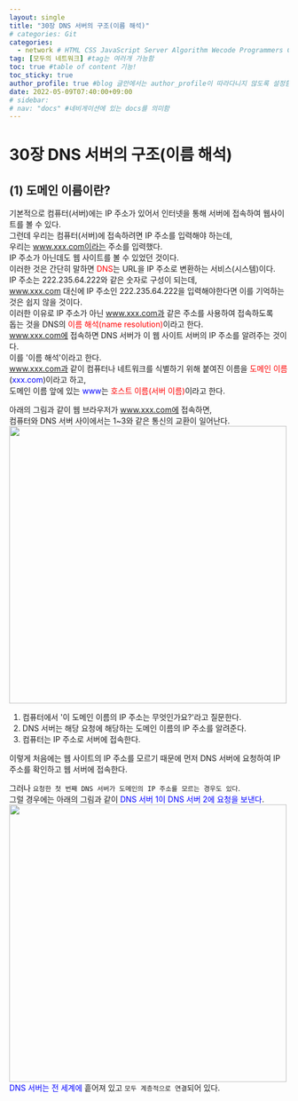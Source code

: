 ```yaml
---
layout: single
title: "30장 DNS 서버의 구조(이름 해석)"
# categories: Git
categories:
  - network # HTML CSS JavaScript Server Algorithm Wecode Programmers CS vsCode
tag: [모두의 네트워크] #tag는 여러개 가능함
toc: true #table of content 기능!
toc_sticky: true
author_profile: true #blog 글안에서는 author_profile이 따라다니지 않도록 설정함
date: 2022-05-09T07:40:00+09:00   
# sidebar:
# nav: "docs" #네비게이션에 있는 docs를 의미함
---  
```

# 30장 DNS 서버의 구조(이름 해석)
## (1) 도메인 이름이란?
기본적으로 컴퓨터(서버)에는 IP 주소가 있어서 인터넷을 통해 서버에 접속하여 웹사이트를 볼 수 있다.  
그런데 우리는 컴퓨터(서버)에 접속하려면 IP 주소를 입력해야 하는데,  
우리는 www.xxx.com이라는 주소를 입력했다.  
IP 주소가 아닌데도 웹 사이트를 볼 수 있었던 것이다.  
이러한 것은 간단히 말하면 <span style="color:red">DNS</span>는 URL을 IP 주소로 변환하는 서비스(시스템)이다.  
IP 주소는 222.235.64.222와 같은 숫자로 구성이 되는데,  
www.xxx.com 대신에 IP 주소인 222.235.64.222을 입력해야한다면 이를 기억하는 것은 쉽지 않을 것이다.  
이러한 이유로 IP 주소가 아닌 www.xxx.com과 같은 주소를 사용하여 접속하도록  
돕는 것을 DNS의 <span style="color:red">이름 해석(name resolution)</span>이라고 한다.  
www.xxx.com에 접속하면 DNS 서버가 이 웹 사이트 서버의 IP 주소를 알려주는 것이다.  
이를 '이름 해석'이라고 한다.  
www.xxx.com과 같이 컴퓨터나 네트워크를 식별하기 위해 붙여진 이름을 <span style="color:red">도메인 이름</span>(<span style="color:blue">xxx.com</span>)이라고 하고,  
도메인 이름 앞에 있는 <span style="color:blue">www</span>는 <span style="color:red">호스트 이름(서버 이름)</span>이라고 한다.  

아래의 그림과 같이 웹 브라우저가 www.xxx.com에 접속하면,  
컴퓨터와 DNS 서버 사이에서는 1~3와 같은 통신의 교환이 일어난다.   
<img src="https://user-images.githubusercontent.com/87808288/167319103-653d69f6-6dde-4671-ab8a-6a807b048e74.png" width="500">  

1. 컴퓨터에서 '이 도메인 이름의 IP 주소는 무엇인가요?'라고 질문한다.
2. DNS 서버는 해당 요청에 해당하는 도메인 이름의 IP 주소를 알려준다.
3. 컴퓨터는 IP 주소로 서버에 접속한다.  

이렇게 처음에는 웹 사이트의 IP 주소를 모르기 때문에 먼저 DNS 서버에 요청하여 IP 주소를 확인하고 웹 서버에 접속한다.  

그러나 `요청한 첫 번째 DNS 서버가 도메인의 IP 주소를 모르는 경우도 있다`.  
그럴 경우에는 아래의 그림과 같이 <span style="color:blue">DNS 서버 1이 DNS 서버 2에 요청을 보낸다</span>.  
<img src="https://user-images.githubusercontent.com/87808288/167319246-b6be77dc-c30a-4ae1-8068-46229f4ac212.png" width="500">  
<span style="color:blue">DNS 서버는 전 세계에</span> 흩어져 있고 `모두 계층적으로 연결`되어 있다.  

<!-- ### 2. Link 넣기

```

유형 1: (설명어를 입력) : [gunhee's coding blog](https://gunhee-jeong.github.io/)
유형 2: (URL 자동연결) : <https://gunhee-jeong.github.io/>
유형 3: (동일 파일 내 '문단으로 이동') : [1. Header로 이동](###-1-header)

```

유형 1: (설명어를 입력) : [gunhee's coding blog](https://gunhee-jeong.github.io/)
유형 2: (URL 자동연결) : <https://gunhee-jeong.github.io/>
유형 3: (동일 파일 내 '문단으로 이동') : [1. Header로 이동](#1-header)
유형 3의 방법

1. 특수문자를 제거
2. 스페이스는 -로 바꾸고
3. 대문자는 소문자로!
   그래서 ### 1. Header -> #1-header

## Link: [google][https://www.google.com/]

### 3. 수평선

```

---

```

---

### 4. 라인 바꾸기

```

스페이스바를 2번 눌러주면 다음칸으로
이동할 수 있어요!

```

---

스페이스바를 2번 눌러주면
다음칸으로 이동할 수 있어요!

### 5. list 만들기

```

1. 1번
2. 2번
3. 3번

- 순서없는 list
  - 순서없는 list
    - 순서없는 list

```

1. 1번
2. 2번
3. 3번

- 순서없는 list
  - 순서없는 list
    - 순서없는 list

---

### 6. font 관련

```

**진하게** -> 볼드
_기울여서_ -> 이탤릭체
~~취소선~~ -> 취소선

<ul>밑줄넣기</ul> -> 밑줄
<span style="color:red">빨간 글씨</span> -> 글자색
이것이 `인라인` 입니다 -> 인라인 코드
```

**진하게** -> 볼드
_기울여서_ -> 이탤릭체
~~취소선~~ -> 취소선
<u>밑줄넣기</u> -> 밑줄
<span style="color:red">빨간 글씨</span>
이것이 `인라인` 입니다 -> 인라인 코드

---

### 7. 인용구문

```
> coding
>
> > JavaScript
> >
> > > 내가 프짱!
```

> coding
>
> > JavaScript
> >
> > > 내가 프짱!

---

### 8. 이미지 삽입

```
유형1: ('사이즈를 조절' -> HTML 태그 사용) : <img src="https://gunhee-jeong.github.io/assets/images/blogLogo.png" width="300" height="200">
유형2: (이미지 삽입 후 -> 링크 걸기)
[![이미지](https://gunhee-jeong.github.io/assets/images/blogLogo/blogLogo.png)](https://gunhee-jeong.github.io/)
```

유형1: ('사이즈를 조절' -> HTML 태그 사용) : <img src="https://gunhee-jeong.github.io/assets/images/blogLogo.png" width="300" height="200">
유형2: (이미지 삽입 후 -> 링크 걸기)
[![이미지](https://gunhee-jeong.github.io/assets/images/blogLogo.png)](https://gunhee-jeong.github.io/)

### 9. 표 만들기

```
||국어|영어|
| :--- | ---: | :--: |
|건희 | 100점 | 100점
|철수 | 100점 | 100점
```

|      |  국어 | 영어  |
| :--- | ----: | :---: |
| 건희 | 100점 | 100점 |
| 철수 | 100점 | 100점 |

> - header를 넣고 싶은 경우 ---을 사용하고 :을 이용하여 정렬에 사용함!

### 10. 토글 만들기

```
<details>
<summary>여기를 누르세요</summary>
<div markdown="1">
숨겨진 내용
</div>
</details>
```

<details>
<summary>여기를 누르세요</summary>
<div markdown="1">
숨겨진 내용
</div>
</details> -->
